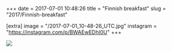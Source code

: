 +++
date = 2017-07-01 10:48:26
title = "Finnish breakfast"
slug = "2017/Finnish-breakfast"

[extra]
image = "/2017-07-01_10-48-26_UTC.jpg"
instagram = "https://instagram.com/p/BWAEwEDhI0U"
+++

<img src="/2017-07-01_10-48-26_UTC.jpg" />
